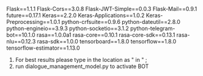 Flask==1.1.1
Flask-Cors==3.0.8
Flask-JWT-Simple==0.0.3
Flask-Mail==0.9.1
future==0.17.1
Keras==2.2.0
Keras-Applications==1.0.2
Keras-Preprocessing==1.0.1
python-crfsuite==0.9.6
python-dateutil==2.8.0
python-engineio==3.9.3
python-socketio==3.1.2
python-telegram-bot==10.1.0
rasa==1.0.0a1
rasa-core==0.10.1
rasa-core-sdk==0.13.1
rasa-nlu==0.12.3
rasa-sdk==1.0.0
tensorboard==1.8.0
tensorflow==1.8.0
tensorflow-estimator==1.13.0

1. For best results please type in the location as " in <location>" ; 
2. run dialogue_management_model.py to activate BOT
